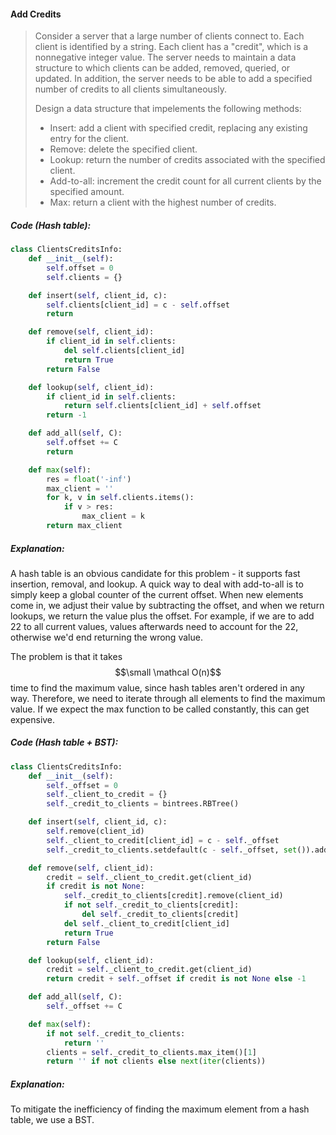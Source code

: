 #### Add Credits

> Consider a server that a large number of clients connect to. Each client is identified by a string. Each client has a "credit", which is a nonnegative integer value. The server needs to maintain a data structure to which clients can be added, removed, queried, or updated. In addition, the server needs to be able to add a specified number of credits to all clients simultaneously.
>
> Design a data structure that impelements the following methods:
>
> * Insert: add a client with specified credit, replacing any existing entry for the client.
> * Remove: delete the specified client.
> * Lookup: return the number of credits associated with the specified client. 
> * Add-to-all: increment the credit count for all current clients by the specified amount. 
> * Max: return a client with the highest number of credits.

##### Code \(Hash table\):

```py
class ClientsCreditsInfo:
    def __init__(self):
        self.offset = 0
        self.clients = {}

    def insert(self, client_id, c):
        self.clients[client_id] = c - self.offset
        return

    def remove(self, client_id):
        if client_id in self.clients:
            del self.clients[client_id]
            return True
        return False

    def lookup(self, client_id):
        if client_id in self.clients:
            return self.clients[client_id] + self.offset
        return -1

    def add_all(self, C):
        self.offset += C
        return

    def max(self):
        res = float('-inf')
        max_client = ''
        for k, v in self.clients.items():
            if v > res:
                max_client = k
        return max_client
```

##### Explanation:

A hash table is an obvious candidate for this problem - it supports fast insertion, removal, and lookup. A quick way to deal with add-to-all is to simply keep a global counter of the current offset. When new elements come in, we adjust their value by subtracting the offset, and when we return lookups, we return the value plus the offset. For example, if we are to add 22 to all current values, values afterwards need to account for the 22, otherwise we'd end returning the wrong value.

The problem is that it takes $$\small \mathcal O(n)$$ time to find the maximum value, since hash tables aren't ordered in any way. Therefore, we need to iterate through all elements to find the maximum value. If we expect the max function to be called constantly, this can get expensive.

##### Code \(Hash table + BST\):

```py
class ClientsCreditsInfo:
    def __init__(self):
        self._offset = 0
        self._client_to_credit = {}
        self._credit_to_clients = bintrees.RBTree()

    def insert(self, client_id, c):
        self.remove(client_id)
        self._client_to_credit[client_id] = c - self._offset
        self._credit_to_clients.setdefault(c - self._offset, set()).add(client_id)

    def remove(self, client_id):
        credit = self._client_to_credit.get(client_id)
        if credit is not None:
            self._credit_to_clients[credit].remove(client_id)
            if not self._credit_to_clients[credit]:
                del self._credit_to_clients[credit]
            del self._client_to_credit[client_id]
            return True
        return False

    def lookup(self, client_id):
        credit = self._client_to_credit.get(client_id)
        return credit + self._offset if credit is not None else -1

    def add_all(self, C):
        self._offset += C

    def max(self):
        if not self._credit_to_clients:
            return ''
        clients = self._credit_to_clients.max_item()[1]
        return '' if not clients else next(iter(clients))
```

##### Explanation:

To mitigate the inefficiency of finding the maximum element from a hash table, we use a BST. 

